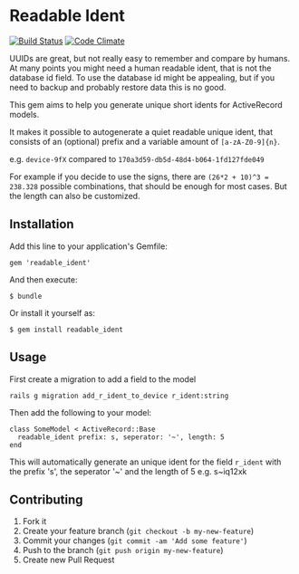 # Readable Ident

[![Build Status](https://travis-ci.org/mschewe/readable_ident.png?branch=master)](https://travis-ci.org/mschewe/readable_ident) [![Code Climate](https://codeclimate.com/github/mschewe/readable_ident.png)](https://codeclimate.com/github/mschewe/readable_ident)

UUIDs are great, but not really easy to remember and compare by humans.
At many points you might need a human readable ident, that is not the database id field.
To use the database id might be appealing, but if you need to backup and probably restore data this is no good.

This gem aims to help you generate unique short idents for ActiveRecord models.

It makes it possible to autogenerate a quiet readable unique ident, that consists of an (optional) prefix and a variable amount of ```[a-zA-Z0-9]{n}```.

e.g. ```device-9fX``` compared to ```170a3d59-db5d-48d4-b064-1fd127fde049```

For example if you decide to use the signs, there are ```(26*2 + 10)^3 = 238.328``` possible combinations, that should be enough for most cases. But the length can also be customized.


## Installation

Add this line to your application's Gemfile:

    gem 'readable_ident'

And then execute:

    $ bundle

Or install it yourself as:

    $ gem install readable_ident

## Usage

First create a migration to add a field to the model

```rails g migration add_r_ident_to_device r_ident:string```

Then add the following to your model:

```
class SomeModel < ActiveRecord::Base
  readable_ident prefix: s, seperator: '~', length: 5
end
```

This will automatically generate an unique ident for the field ```r_ident``` with the prefix 's', the seperator '~' and the length of 5 e.g. s~iq12xk

## Contributing

1. Fork it
2. Create your feature branch (`git checkout -b my-new-feature`)
3. Commit your changes (`git commit -am 'Add some feature'`)
4. Push to the branch (`git push origin my-new-feature`)
5. Create new Pull Request
